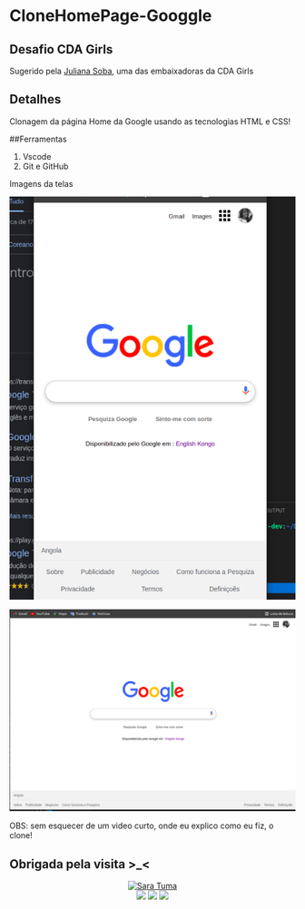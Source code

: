 # CloneHomePage-Googgle
## Desafio CDA Girls

Sugerido pela [Juliana Soba](https://github.com/JulianaSobaJava), uma das embaixadoras da CDA Girls

## Detalhes
Clonagem da página Home da Google usando as tecnologias HTML e CSS!

##Ferramentas
1. Vscode
2. Git e GitHub

Imagens da telas

![Tela mobile](./images/tela1.png)

![Tela Desktop](./images/tela2.png)


OBS: sem esquecer de um video curto, onde eu explico como eu fiz, o clone!


## Obrigada pela visita >_<

<div align="center">
<a href="https://github.com/SaraTuma"><img height="200" width="200" src="https://github.com/SaraTuma.png" alt="Sara Tuma"></a>
</div>
<div align="center"> 
  <a href = "mailto:saradavidtuma07@gmail.com"><img src="https://img.shields.io/badge/-Gmail-%23333?style=for-the-badge&logo=gmail&logoColor=white" target="_blank"></a>
  <a href="https://web.facebook.com/Dev-JavaScript-237918328176401" target="_blank"><img src="https://img.shields.io/badge/-Facebook-%230077B5?style=for-the-badge&logo=facebook&logoColor=white" target="_blank"></a> 
  <a href="https://www.linkedin.com/in/sara-david-tuma-9186911ba" target="_blank"><img src="https://img.shields.io/badge/-LinkedIn-%230077B5?style=for-the-badge&logo=linkedin&logoColor=white" target="_blank"></a> 
